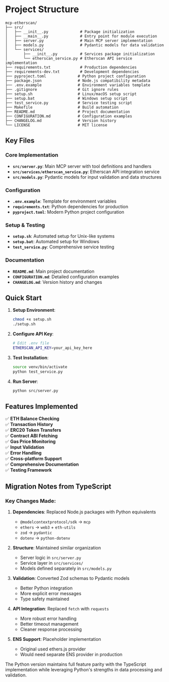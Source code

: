 # Project Structure

```
mcp-etherscan/
├── src/
│   ├── __init__.py              # Package initialization
│   ├── __main__.py              # Entry point for module execution
│   ├── server.py                # Main MCP server implementation
│   ├── models.py                # Pydantic models for data validation
│   └── services/
│       ├── __init__.py          # Services package initialization
│       └── etherscan_service.py # Etherscan API service implementation
├── requirements.txt             # Production dependencies
├── requirements-dev.txt         # Development dependencies
├── pyproject.toml              # Python project configuration
├── package.json                # Node.js compatibility metadata
├── .env.example                # Environment variables template
├── .gitignore                  # Git ignore rules
├── setup.sh                    # Linux/macOS setup script
├── setup.bat                   # Windows setup script
├── test_service.py             # Service testing script
├── Makefile                    # Build automation
├── README.md                   # Project documentation
├── CONFIGURATION.md            # Configuration examples
├── CHANGELOG.md                # Version history
└── LICENSE                     # MIT license
```

## Key Files

### Core Implementation
- **`src/server.py`**: Main MCP server with tool definitions and handlers
- **`src/services/etherscan_service.py`**: Etherscan API integration service
- **`src/models.py`**: Pydantic models for input validation and data structures

### Configuration
- **`.env.example`**: Template for environment variables
- **`requirements.txt`**: Python dependencies for production
- **`pyproject.toml`**: Modern Python project configuration

### Setup & Testing
- **`setup.sh`**: Automated setup for Unix-like systems
- **`setup.bat`**: Automated setup for Windows
- **`test_service.py`**: Comprehensive service testing

### Documentation
- **`README.md`**: Main project documentation
- **`CONFIGURATION.md`**: Detailed configuration examples
- **`CHANGELOG.md`**: Version history and changes

## Quick Start

1. **Setup Environment**:
   ```bash
   chmod +x setup.sh
   ./setup.sh
   ```

2. **Configure API Key**:
   ```bash
   # Edit .env file
   ETHERSCAN_API_KEY=your_api_key_here
   ```

3. **Test Installation**:
   ```bash
   source venv/bin/activate
   python test_service.py
   ```

4. **Run Server**:
   ```bash
   python src/server.py
   ```

## Features Implemented

✅ **ETH Balance Checking**  
✅ **Transaction History**  
✅ **ERC20 Token Transfers**  
✅ **Contract ABI Fetching**  
✅ **Gas Price Monitoring**  
✅ **Input Validation**  
✅ **Error Handling**  
✅ **Cross-platform Support**  
✅ **Comprehensive Documentation**  
✅ **Testing Framework**  

## Migration Notes from TypeScript

### Key Changes Made:
1. **Dependencies**: Replaced Node.js packages with Python equivalents
   - `@modelcontextprotocol/sdk` → `mcp`
   - `ethers` → `web3` + `eth-utils`
   - `zod` → `pydantic`
   - `dotenv` → `python-dotenv`

2. **Structure**: Maintained similar organization
   - Server logic in `src/server.py`
   - Service layer in `src/services/`
   - Models defined separately in `src/models.py`

3. **Validation**: Converted Zod schemas to Pydantic models
   - Better Python integration
   - More explicit error messages
   - Type safety maintained

4. **API Integration**: Replaced `fetch` with `requests`
   - More robust error handling
   - Better timeout management
   - Cleaner response processing

5. **ENS Support**: Placeholder implementation
   - Original used ethers.js provider
   - Would need separate ENS provider in production

The Python version maintains full feature parity with the TypeScript implementation while leveraging Python's strengths in data processing and validation.
